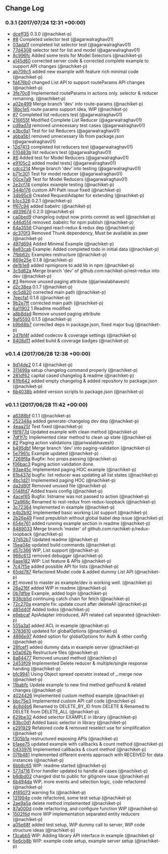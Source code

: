 ## Change Log

### 0.3.1 (2017/07/24 12:31 +00:00)
- [dceff35](https://github.com/nachiket-p/rest-redux/commit/dceff3509e12702ff046289146a317d271cea142) 0.3.0 (@nachiket-p)
- [#8](https://github.com/nachiket-p/rest-redux/pull/8) Completed selector test (@agarwalraghav01)
- [03ada1f](https://github.com/nachiket-p/rest-redux/commit/03ada1f45222a74b728ca998312fdb77d5882014) completed list selector test (@agarwalraghav01)
- [77d4308](https://github.com/nachiket-p/rest-redux/commit/77d4308e8d42c7f1c98fa3c04e9529e7905a8616) selector test for list and model (@agarwalraghav01)
- [8c996fc](https://github.com/nachiket-p/rest-redux/commit/8c996fc386a881e05772f2eda9d9b3ba6fadcede) Added some tests for Model Selectors (@nachiket-p)
- [a145d60](https://github.com/nachiket-p/rest-redux/commit/a145d60a0202fa924944b157c6d496de1bf95107) corrected server code & corrected complete example to support API changes (@nachiket-p)
- [ab709c5](https://github.com/nachiket-p/rest-redux/commit/ab709c5497210c187b119677a7ce6b1c1069a61b) added new example with feature rich minimal code (@nachiket-p)
- [fd476b0](https://github.com/nachiket-p/rest-redux/commit/fd476b012431fe097954a23c19598dc7574a3f8f) changed List API to support routeParams API changes (@nachiket-p)
- [3fe70c8](https://github.com/nachiket-p/rest-redux/commit/3fe70c86dceee897fdc751286b7c79649772bdab) Implemented routeParams in actions only. selector & reducer remaining. (@nachiket-p)
- [a02e499](https://github.com/nachiket-p/rest-redux/commit/a02e499f66d1b3fa73447955787ee3b9c71a5517) Merge branch 'dev' into route-params (@nachiket-p)
- [18bc1e5](https://github.com/nachiket-p/rest-redux/commit/18bc1e5afd7150c9302becdf86281597cfcb4f14) route params support idea, WIP (@nachiket-p)
- [#7](https://github.com/nachiket-p/rest-redux/pull/7) Completed list reducers test (@agarwalraghav01)
- [216655f](https://github.com/nachiket-p/rest-redux/commit/216655f9168aad765c676589fd7670cae425666c) Modified Complete List Reducer (@agarwalraghav01)
- [cd9ad7d](https://github.com/nachiket-p/rest-redux/commit/cd9ad7dd78b3576262ff1e76c4ec441a0e3db2e2) removed unnecessary test cases (@agarwalraghav01)
- [e3bc6a1](https://github.com/nachiket-p/rest-redux/commit/e3bc6a16aad83daa29082a3afe5e0213a47c9665) Test for list Reducers (@agarwalraghav01)
- [abba5b1](https://github.com/nachiket-p/rest-redux/commit/abba5b140e75326f208df0f11f7146a8dbdfaec7) removed unnecessary lib from package.json (@agarwalraghav01)
- [12d7413](https://github.com/nachiket-p/rest-redux/commit/12d7413d2c54c4754f738b98ba37b0b5b0b786d6) completed list reducers test (@agarwalraghav01)
- [010483b](https://github.com/nachiket-p/rest-redux/commit/010483bda390d06cd78158901fe7e0082618a493) list reducers test (@agarwalraghav01)
- [#6](https://github.com/nachiket-p/rest-redux/pull/6) Added test for Model Reducers (@agarwalraghav01)
- [e9105c2](https://github.com/nachiket-p/rest-redux/commit/e9105c245d3ec11c650653113e4908650dbf1ed3) added model tests] (@agarwalraghav01)
- [cdcc214](https://github.com/nachiket-p/rest-redux/commit/cdcc214852382d75bb332482cf2850495ea7bdda) Merge branch 'dev' into testing (@agarwalraghav01)
- [b71c301](https://github.com/nachiket-p/rest-redux/commit/b71c301e2923f7da220e8ab35f12212e2eb6bff3) Test for model reducer (@agarwalraghav01)
- [00ce7a9](https://github.com/nachiket-p/rest-redux/commit/00ce7a990fbdc2412c5036e6be03a24c4ce46c86) Test for Model Reducers (@agarwalraghav01)
- [2e2cf74](https://github.com/nachiket-p/rest-redux/commit/2e2cf749a4f08bb8b33e4611e54bb544e4e6ca97) complex example testing (@nachiket-p)
- [344b176](https://github.com/nachiket-p/rest-redux/commit/344b1768953b9ff1a4bb70655a71b0ea751e17be) custom API Path issue fixed (@nachiket-p)
- [34b95c8](https://github.com/nachiket-p/rest-redux/commit/34b95c887178cff490cdd985bc1a5e6554570da6) Created RequestAdapter for extending (@nachiket-p)
- [b1cc326](https://github.com/nachiket-p/rest-redux/commit/b1cc326942b009ddc587dd2c65a47bff6c619cb8) 0.2.1 (@nachiket-p)
- [ff67c94](https://github.com/nachiket-p/rest-redux/commit/ff67c94701ec4c74afce9078807ea17c4f366da9) added babelrc (@nachiket-p)
- [d939674](https://github.com/nachiket-p/rest-redux/commit/d9396741416dac0ff63722bd82cff1263179b176) 0.2.0 (@nachiket-p)
- [ca0bed9](https://github.com/nachiket-p/rest-redux/commit/ca0bed9c5eee8a1b6e6eb52c28cbd899d0bea789) changelog output now prints commit as well (@nachiket-p)
- [446d514](https://github.com/nachiket-p/rest-redux/commit/446d5148aa01561a7a572e7e2aead8826a430e0f) removed .babelrc for npm publish (@nachiket-p)
- [64a3556](https://github.com/nachiket-p/rest-redux/commit/64a355675c0fc7ff627007b755dcb582d949ec9c) Changed react-redux & redux dep (@nachiket-p)
- [dc370f3](https://github.com/nachiket-p/rest-redux/commit/dc370f32cb1f9e21b4a03db8e3d4566ebd74fcb7) Removed Thunk dependency, Must be available as peer (@nachiket-p)
- [497d694](https://github.com/nachiket-p/rest-redux/commit/497d694f7ccdfeff80eabbaa622ec813f5511a42) Added Minimal Example (@nachiket-p)
- [8e83cab](https://github.com/nachiket-p/rest-redux/commit/8e83cab86657ea07785e1169b22d6955bcfa711a) Example: Added completed todo in initial data (@nachiket-p)
- [7fbb62c](https://github.com/nachiket-p/rest-redux/commit/7fbb62c61218c739f5511663cf75b5911d77f14f) Examples restructure (@nachiket-p)
- [869e25e](https://github.com/nachiket-p/rest-redux/commit/869e25e3a675ae68ce8686b07f28bc3532c2ab43) 0.1.8 (@nachiket-p)
- [de1b1e8](https://github.com/nachiket-p/rest-redux/commit/de1b1e8cd4d037908a011cb5f407cdf52de6f6e1) added npmignore to add lib in npm (@nachiket-p)
- [3c5d62a](https://github.com/nachiket-p/rest-redux/commit/3c5d62a31a7b900b638e1c36f2f88d1635f652d2) Merge branch 'dev' of github.com:nachiket-p/rest-redux into dev (@nachiket-p)
- [#3](https://github.com/nachiket-p/rest-redux/pull/3) Remove unused paging attribute (@jariwalabhavesh)
- [d2c38ea](https://github.com/nachiket-p/rest-redux/commit/d2c38ea8e506a15db45ab6a1a7ed9cba8e52096c) 0.1.7 (@nachiket-p)
- [dc5d820](https://github.com/nachiket-p/rest-redux/commit/dc5d82045aad8d6e417f4974f6319cee8eeb3415) corrected main path (@nachiket-p)
- [7eecfa1](https://github.com/nachiket-p/rest-redux/commit/7eecfa1472eb701581651bcf0f0a0c9d6ca1bbc8) 0.1.6 (@nachiket-p)
- [9b2e7ff](https://github.com/nachiket-p/rest-redux/commit/9b2e7ffddc7456afa9f3030f900ddc0be51d4d78) corrected main path (@nachiket-p)
- [6a11902](https://github.com/nachiket-p/rest-redux/commit/6a1190294d748ba74665d87957dedf4ebb415e43) 1.Readme  modified
- [a8b8dad](https://github.com/nachiket-p/rest-redux/commit/a8b8dad9a9406ac9b03f93f282f6b8924d8fc705) Remove unused paging attribute
- [9af5593](https://github.com/nachiket-p/rest-redux/commit/9af5593021960fff3aae3620b45730c56c44ce4a) 0.1.5 (@nachiket-p)
- [b9b88b7](https://github.com/nachiket-p/rest-redux/commit/b9b88b748674457632fb74af2431a52d6f1dbbaf) corrected deps in package.json, fixed major bug (@nachiket-p)
- [2d7bf4f](https://github.com/nachiket-p/rest-redux/commit/2d7bf4f5821bdbf7c7232ae16d4d8933669744ce) added codecov & coverage settings (@nachiket-p)
- [8408d11](https://github.com/nachiket-p/rest-redux/commit/8408d114a0414031d59c9824ed52db34a20507e3) added build & coverage badges (@nachiket-p)

### v0.1.4 (2017/06/28 12:38 +00:00)
- [9d14de2](https://github.com/nachiket-p/rest-redux/commit/9d14de2aff2b3e1f6d941cbe2d5f7c9be0408b51) 0.1.4 (@nachiket-p)
- [311499a](https://github.com/nachiket-p/rest-redux/commit/311499abc74207284b46226cc0029de4d63fcf95) setup changelog command properly (@nachiket-p)
- [281df62](https://github.com/nachiket-p/rest-redux/commit/281df6275bf257dc0cbdb4bed2cea78844bad62e) capital cased changelog & readme (@nachiket-p)
- [61fb642](https://github.com/nachiket-p/rest-redux/commit/61fb642d9821d362b061ad8b4ce1643c56c7d795) added empty changelog & added repository to package.json (@nachiket-p)
- [6b4038b](https://github.com/nachiket-p/rest-redux/commit/6b4038b8039d305a91d1e32177bf1acdf0f9c168) added version scripts to package.json (@nachiket-p)

### v0.1.1 (2017/06/28 11:42 +00:00)
- [a6388bf](https://github.com/nachiket-p/rest-redux/commit/a6388bf9eb435af67e6a0e7c192f732ef25a139e) 0.1.1 (@nachiket-p)
- [252348a](https://github.com/nachiket-p/rest-redux/commit/252348a7e98bad048dc4fa6bc6d66a04c86e7c02) added generate-changelog dev dep (@nachiket-p)
- [4eaa25f](https://github.com/nachiket-p/rest-redux/commit/4eaa25f1aa1435732968a91eda2feb7ec28adf19) Test fixed (@nachiket-p)
- [f6f977d](https://github.com/nachiket-p/rest-redux/commit/f6f977d31873c887748687e125ed00ea4d39b138) Updated example with clean method (@nachiket-p)
- [7df1f7c](https://github.com/nachiket-p/rest-redux/commit/7df1f7cb90d0ab5d977bb36a076f23c4d7ca2223) Implemented clear method to clean up state (@nachiket-p)
- [#2](https://github.com/nachiket-p/rest-redux/pull/2) Paging action validations (@jariwalabhavesh)
- [b495dbf](https://github.com/nachiket-p/rest-redux/commit/b495dbfa58748aa1e8c77c09a60b98bc74d77194) Merge branch 'dev' into paging-validation (@nachiket-p)
- [5e7961c](https://github.com/nachiket-p/rest-redux/commit/5e7961c3f99f9039f72001a24816451dc78918ba) Example updated (@nachiket-p)
- [7269f8a](https://github.com/nachiket-p/rest-redux/commit/7269f8a44a9e31a953256b51b73bdc1c6169bba4) Bugfix: hoc props passing (@nachiket-p)
- [f06bac3](https://github.com/nachiket-p/rest-redux/commit/f06bac38b775036a0010f26ce15fa6316f7102fd) Paging action validation done.
- [93ae45c](https://github.com/nachiket-p/rest-redux/commit/93ae45ce9b9181694a11e5d46aa4e1b2f896861a) Implemented paging HOC example (@nachiket-p)
- [81b437d](https://github.com/nachiket-p/rest-redux/commit/81b437de38ff6117c9ea7d6bfa0ce0bcc0d3a97c) bugfix: list reducer was updating all list states (@nachiket-p)
- [4bc1d21](https://github.com/nachiket-p/rest-redux/commit/4bc1d21f3a4e5fd3b6e0f1b78f1e42e0066a8701) Implemented paging HOC (@nachiket-p)
- [da2d80f](https://github.com/nachiket-p/rest-redux/commit/da2d80fb14896c5d64c13979d363db59c2968f0b) Removed unused file (@nachiket-p)
- [0148fd7](https://github.com/nachiket-p/rest-redux/commit/0148fd7e03355b1b1dc1cd2fbf54008fa10947ee) Added travis config (@nachiket-p)
- [4acef65](https://github.com/nachiket-p/rest-redux/commit/4acef65b16e8754f3e0b131f7598c6453a4341bf) Bugfix: listname was not passed to action (@nachiket-p)
- [12a968c](https://github.com/nachiket-p/rest-redux/commit/12a968ca014410701a1f264f14d21d3cede95a38) Renamed to rest-redux from redux-loopback (@nachiket-p)
- [3c72364](https://github.com/nachiket-p/rest-redux/commit/3c723641c8a8c2168a48949f2ee0821ff58a960e) Implemented in example (@nachiket-p)
- [e4b2b92](https://github.com/nachiket-p/rest-redux/commit/e4b2b92244d0414084fc0acc0cb7e4c3e67b1517) Implemented basic working List support (@nachiket-p)
- [2b26e49](https://github.com/nachiket-p/rest-redux/commit/2b26e4976cc9d9d49950c8d9be373f4221a5f33e) Fixed prepublish without global babel dep issue (@nachiket-p)
- [654e761](https://github.com/nachiket-p/rest-redux/commit/654e761c98f919fdbcc2511ed7b268fe73447663) added running example section in readme (@nachiket-p)
- [8489033](https://github.com/nachiket-p/rest-redux/commit/8489033aa7fd6d6e98455af8075227dbfd727f2b) Merge branch 'master' of github.com:nachiket-p/redux-loopback (@nachiket-p)
- [37d52b7](https://github.com/nachiket-p/rest-redux/commit/37d52b72b999fbf86ba08468d0fa6292e850ec15) Updated readme (@nachiket-p)
- [15ea04e](https://github.com/nachiket-p/rest-redux/commit/15ea04e54fc4c24edd94fd592fa6ec8bf6021af4) updated build commands (@nachiket-p)
- [d57c366](https://github.com/nachiket-p/rest-redux/commit/d57c36659285acdc54753fc54ea1d38d05fc662f) WIP,  List support (@nachiket-p)
- [966c613](https://github.com/nachiket-p/rest-redux/commit/966c6132828dc280eff503dcf23695a87a380070) removed debugger (@nachiket-p)
- [6aae182](https://github.com/nachiket-p/rest-redux/commit/6aae182ec692bf25a37d160f425bdcf9ddbe7287) WIP: List feature & APIs (@nachiket-p)
- [7c47f5e](https://github.com/nachiket-p/rest-redux/commit/7c47f5e81774331bc60644dc303f5eea81a94fd5) added possible API  for lists (@nachiket-p)
- [65dd787](https://github.com/nachiket-p/rest-redux/commit/65dd787705e8f645135446dbdb03c56d18cc4962) Refactored Model code & added dummy List API (@nachiket-p)
- [#1](https://github.com/nachiket-p/rest-redux/pull/1) moved to master as example/dev is working well. (@nachiket-p)
- [26a216f](https://github.com/nachiket-p/rest-redux/commit/26a216f0d25df1e6aef86e07577b9d4f276057fe) added WIP in readme (@nachiket-p)
- [0b7dfbe](https://github.com/nachiket-p/rest-redux/commit/0b7dfbef613622ebd1b0e0e9e90920476ac47420) Example, added login (@nachiket-p)
- [938cb5d](https://github.com/nachiket-p/rest-redux/commit/938cb5dfde49957d361d547d05178a0cd1c809df) continuing catch chain for fetch (@nachiket-p)
- [72c270a](https://github.com/nachiket-p/rest-redux/commit/72c270a230fa6524cc51c33fc25bcb10f54765f7) example fix: update count after deleteAll (@nachiket-p)
- [d85d40f](https://github.com/nachiket-p/rest-redux/commit/d85d40f5912ca87d3a750624adbeef5dd59a9969) Added todos (@nachiket-p)
- [e6ebcaf](https://github.com/nachiket-p/rest-redux/commit/e6ebcaf7172c2c13ec7cc433b2645092c2a0596b) ApiAdapter introduced, API related call separated (@nachiket-p)
- [555a3a1](https://github.com/nachiket-p/rest-redux/commit/555a3a1f872b736f737aa796775e06f0bb8756be) added ACL in example (@nachiket-p)
- [3783610](https://github.com/nachiket-p/rest-redux/commit/3783610c502fa63f4c5565ccb872a576bfeea91a) updated for globalOptions (@nachiket-p)
- [4866e97](https://github.com/nachiket-p/rest-redux/commit/4866e97623e303248333f17acd14182a3f0d61df) Added option for globalOptions for Auth & other config (@nachiket-p)
- [28fcef1](https://github.com/nachiket-p/rest-redux/commit/28fcef19715dc59c55b3bed500b9c79b3bc92e99) added dummy data in example server (@nachiket-p)
- [b0a062b](https://github.com/nachiket-p/rest-redux/commit/b0a062b1120ac76942e97985829741da2dfb2588) Restructure files (@nachiket-p)
- [8a84477](https://github.com/nachiket-p/rest-redux/commit/8a8447726094931ded2ea52e622288b83736360a) Removed unused method (@nachiket-p)
- [2453f09](https://github.com/nachiket-p/rest-redux/commit/2453f09d569e327ed258c2aa03056d2f5710261c) Implemented Delete reducer & multiple/single response handing (@nachiket-p)
- [bfc9941](https://github.com/nachiket-p/rest-redux/commit/bfc9941778152c11d3340de4ed3a4206ad213837) Using Object spread operator instead of _.merge now (@nachiket-p)
- [11babfc](https://github.com/nachiket-p/rest-redux/commit/11babfc6ddf67af250613a7d8f384f5e0b63704c) Update example to new find method getFound & related changes (@nachiket-p)
- [4024426](https://github.com/nachiket-p/rest-redux/commit/4024426de654a8ea052f5d2bf4633f51da46d305) Implemented custom method example (@nachiket-p)
- [bbc75e3](https://github.com/nachiket-p/rest-redux/commit/bbc75e3ed5fec4fbb717947da8404a566feccf32) Implemented custom API call code (@nachiket-p)
- [4c8d4b6](https://github.com/nachiket-p/rest-redux/commit/4c8d4b6b84163a252534c59fd1efb4a2fb6c89ad) Renamed to DELETE_BY_ID from DELETE & Renamed to DELETE from DELETE_ALL (@nachiket-p)
- [629be32](https://github.com/nachiket-p/rest-redux/commit/629be32c181579369dc0ae8604db9790ac8ea79f) Added  selector EXAMPLE in library (@nachiket-p)
- [83bc0d1](https://github.com/nachiket-p/rest-redux/commit/83bc0d1cdf248336aec0b8546f9a7e06294998c7) Added basic selector in library (@nachiket-p)
- [e291929](https://github.com/nachiket-p/rest-redux/commit/e2919291a25fc1905f7ec1f684046ef08abef2dd) Refatored code & removed reselect use for simplification (@nachiket-p)
- [f305b1a](https://github.com/nachiket-p/rest-redux/commit/f305b1a93f15068772fe8a4987cfe9112f2dd5da) restructured exposing APIs (@nachiket-p)
- [b1aee75](https://github.com/nachiket-p/rest-redux/commit/b1aee751cf9393bfda8849bc0c5ba8850a573b21) updated example with callbacks & count method (@nachiket-p)
- [0433976](https://github.com/nachiket-p/rest-redux/commit/0433976c7ce92bcdcab8f7434b615a81939d7964) Implemented callbacks & count method (@nachiket-p)
- [07fb481](https://github.com/nachiket-p/rest-redux/commit/07fb481fde76cd54fe629fce6aa7bc24a49ced42) Implemented different events approach with RECEIVED for data instances (@nachiket-p)
- [6bb8c65](https://github.com/nachiket-p/rest-redux/commit/6bb8c65a8620f3a809929e9fd031038f729790a7) WIP: readme started (@nachiket-p)
- [577d716](https://github.com/nachiket-p/rest-redux/commit/577d7163ffbf5a31b7840161c7990aac3e80f0bd) Error handler updated to handle all cases (@nachiket-p)
- [b6dbd02](https://github.com/nachiket-p/rest-redux/commit/b6dbd02480d3bd6761db99fd0a879c271974c66a) changed dist to public for gitignore issue (@nachiket-p)
- [6b494da](https://github.com/nachiket-p/rest-redux/commit/6b494da7736531597ff24fea0bc46c629212a200) WIP, more events and selection logic, code refactored (@nachiket-p)
- [4f85073](https://github.com/nachiket-p/rest-redux/commit/4f8507360d5d4f4b182b2fb17cbd5033a517fd57) warning fix (@nachiket-p)
- [131994e](https://github.com/nachiket-p/rest-redux/commit/131994eaa6130b71c197606dc176618446cd66cd) code refactored, some test setup (@nachiket-p)
- [2ae9a5a](https://github.com/nachiket-p/rest-redux/commit/2ae9a5a9cb65cd128335c870185fd650fa46129c) delete method implemented (@nachiket-p)
- [87a000d](https://github.com/nachiket-p/rest-redux/commit/87a000d9436462be9013a101ae0999ea16a7f066) code refactoring, and configure function WIP (@nachiket-p)
- [1502f6d](https://github.com/nachiket-p/rest-redux/commit/1502f6d1c9bb82b465cb467c3cf67cd600270ec7) more WIP implementation separated entity reducers (@nachiket-p)
- [a05e68f](https://github.com/nachiket-p/rest-redux/commit/a05e68fed94fa4045d14c88f5c104596d3e4187a) added test setup, WIP dummy call to server, WIP code structure ideas (@nachiket-p)
- [f3cabb5](https://github.com/nachiket-p/rest-redux/commit/f3cabb57ff5c1295fdbcf0da1a833a081e1fed06) WIP: Adding library API interface in example (@nachiket-p)
- [6e6cb8b](https://github.com/nachiket-p/rest-redux/commit/6e6cb8b021d0bf8e52df3d0612850acc8a49f0d0) WIP: example code setup, example server setup (@nachiket-p)